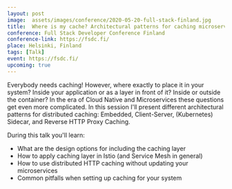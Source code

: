 ```yaml
---
layout: post
image:  assets/images/conference/2020-05-20-full-stack-finland.jpg
title:  Where is my cache? Architectural patterns for caching microservices
conference: Full Stack Developer Conference Finland
conference-link: https://fsdc.fi/
place: Helsinki, Finland
tags: [Talk]
event: https://fsdc.fi/
upcoming: true
---
```


Everybody needs caching! However, where exactly to place it in your system? Inside your application or as a layer in front of it? Inside or outside the container? In the era of Cloud Native and Microservices these questions get even more complicated. In this session I'll present different architectural patterns for distributed caching: Embedded, Client-Server, (Kubernetes) Sidecar, and Reverse HTTP Proxy Caching.

During this talk you'll learn:
- What are the design options for including the caching layer
- How to apply caching layer in Istio (and Service Mesh in general)
- How to use distributed HTTP caching without updating your microservices
- Common pitfalls when setting up caching for your system